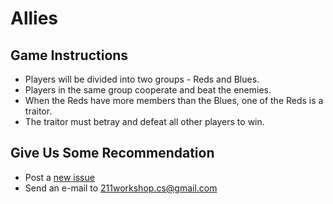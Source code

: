 # Allies

## Game Instructions

* Players will be divided into two groups - Reds and Blues.
* Players in the same group cooperate and beat the enemies.
* When the Reds have more members than the Blues, one of the Reds is a traitor.
* The traitor must betray and defeat all other players to win.

## Give Us Some Recommendation
* Post a [new issue](https://github.com/211workshop/allies/issues/new/choose)
* Send an e-mail to 211workshop.cs@gmail.com


